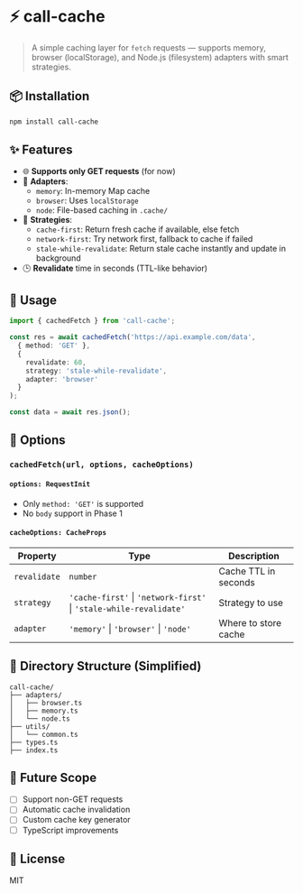 # ⚡ call-cache

> A simple caching layer for `fetch` requests — supports memory, browser (localStorage), and Node.js (filesystem) adapters with smart strategies.

## 📦 Installation

```bash
npm install call-cache
```

## ✨ Features

- 🌐 **Supports only GET requests** (for now)
- 📁 **Adapters**:
  - `memory`: In-memory Map cache
  - `browser`: Uses `localStorage`
  - `node`: File-based caching in `.cache/`
- 🧠 **Strategies**:
  - `cache-first`: Return fresh cache if available, else fetch
  - `network-first`: Try network first, fallback to cache if failed
  - `stale-while-revalidate`: Return stale cache instantly and update in background
- 🕒 **Revalidate** time in seconds (TTL-like behavior)

## 📌 Usage

```ts
import { cachedFetch } from 'call-cache';

const res = await cachedFetch('https://api.example.com/data',
  { method: 'GET' },
  {
    revalidate: 60,
    strategy: 'stale-while-revalidate',
    adapter: 'browser'
  }
);

const data = await res.json();
```

## 🔧 Options

### `cachedFetch(url, options, cacheOptions)`

#### `options: RequestInit`
- Only `method: 'GET'` is supported
- No `body` support in Phase 1

#### `cacheOptions: CacheProps`

| Property    | Type                | Description                                          |
|-------------|---------------------|------------------------------------------------------|
| `revalidate`| `number`            | Cache TTL in seconds                                 |
| `strategy`  | `'cache-first'` \| `'network-first'` \| `'stale-while-revalidate'` | Strategy to use |
| `adapter`   | `'memory'` \| `'browser'` \| `'node'`     | Where to store cache                                 |

## 📁 Directory Structure (Simplified)

```
call-cache/
├── adapters/
│   ├── browser.ts
│   ├── memory.ts
│   └── node.ts
├── utils/
│   └── common.ts
├── types.ts
├── index.ts
```

## 🚧 Future Scope

- [ ] Support non-GET requests
- [ ] Automatic cache invalidation
- [ ] Custom cache key generator
- [ ] TypeScript improvements

## 📄 License

MIT